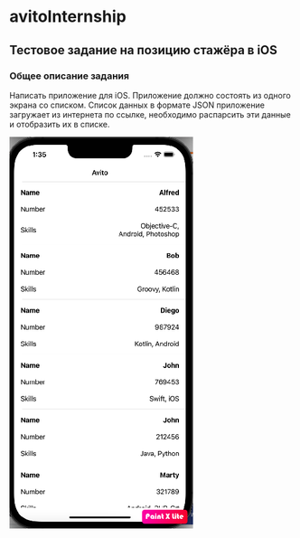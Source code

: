 # avitoInternship

## Тестовое задание на позицию стажёра в iOS

### Общее описание задания

Написать приложение для iOS. Приложение должно состоять из одного экрана со списком. Список данных в формате JSON приложение загружает из интернета по ссылке, необходимо распарсить эти данные и отобразить их в списке.

![Иллюстрация к проекту](https://github.com/pluzh/avitoInternship/blob/main/Screenshots/screen1.png)
